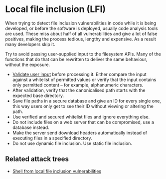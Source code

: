 # Local file inclusion (LFI)

When trying to detect file inclusion vulnerabilities in code while it is being developed, or before the software is 
deployed, usually code analysis tools are used. These miss about half of all vulnerabilities and give a lot of false 
positives, making the process tedious, lengthy and expensive. As a result many developers skip it.

Try to avoid passing user-supplied input to the filesystem APIs. Many of the functions that do that can be rewritten to 
deliver the same behaviour, without the exposure. 

* [Validate user input](input.md) before processing it. Either compare the input against a whitelist of permitted values or verify that the input contains only permitted content – for example, alphanumeric characters.
* After validation, verify that the canonicalised path starts with the expected base directory.
* Save file paths in a secure database and give an ID for every single one, this way users only get to see their ID without viewing or altering the path.
* Use verified and secured whitelist files and ignore everything else.
* Do not include files on a web server that can be compromised, use a database instead.
* Make the server send download headers automatically instead of executing files in a specified directory.
* Do not use dynamic file inclusion. Use static file inclusion.

## Related attack trees

* [Shell from local file inclusion vulnerabilities](attack-trees:docs/application/lfi)